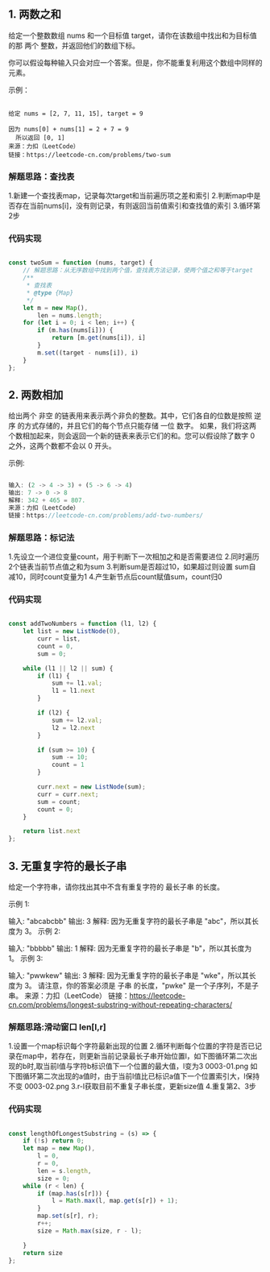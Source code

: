 ## 1. 两数之和

给定一个整数数组 nums 和一个目标值 target，请你在该数组中找出和为目标值的那 两个 整数，并返回他们的数组下标。

你可以假设每种输入只会对应一个答案。但是，你不能重复利用这个数组中同样的元素。

示例：

```

给定 nums = [2, 7, 11, 15], target = 9

因为 nums[0] + nums[1] = 2 + 7 = 9
  所以返回 [0, 1]
来源：力扣（LeetCode）
链接：https://leetcode-cn.com/problems/two-sum

```

### 解题思路：查找表

1.新建一个查找表map，记录每次target和当前遍历项之差和索引
2.判断map中是否存在当前nums[i]，没有则记录，有则返回当前值索引和查找值的索引
3.循环第2步

### 代码实现

```js

const twoSum = function (nums, target) {
    // 解题思路：从无序数组中找到两个值，查找表方法记录，使两个值之和等于target
    /**
     * 查找表
     * @type {Map}
     */
    let m = new Map(),
        len = nums.length;
    for (let i = 0; i < len; i++) {
        if (m.has(nums[i])) {
            return [m.get(nums[i]), i]
        }
        m.set((target - nums[i]), i)
    }
};

```

## 2. 两数相加

给出两个 非空 的链表用来表示两个非负的整数。其中，它们各自的位数是按照 逆序 的方式存储的，并且它们的每个节点只能存储 一位 数字。
如果，我们将这两个数相加起来，则会返回一个新的链表来表示它们的和。您可以假设除了数字 0 之外，这两个数都不会以 0 开头。

示例:

```js

输入: (2 -> 4 -> 3) + (5 -> 6 -> 4)
输出: 7 -> 0 -> 8
解释: 342 + 465 = 807.
来源：力扣（LeetCode）
链接：https://leetcode-cn.com/problems/add-two-numbers/

```

### 解题思路：标记法

1.先设立一个进位变量count，用于判断下一次相加之和是否需要进位
2.同时遍历2个链表当前节点值之和为sum
3.判断sum是否超过10，如果超过则设置 sum自减10，同时count变量为1
4.产生新节点后count赋值sum，count归0

### 代码实现

```js

const addTwoNumbers = function (l1, l2) {
    let list = new ListNode(0),
        curr = list,
        count = 0,
        sum = 0;

    while (l1 || l2 || sum) {
        if (l1) {
            sum += l1.val;
            l1 = l1.next
        }

        if (l2) {
            sum += l2.val;
            l2 = l2.next
        }

        if (sum >= 10) {
            sum -= 10;
            count = 1
        }

        curr.next = new ListNode(sum);
        curr = curr.next;
        sum = count;
        count = 0;
    }

    return list.next
};

```

## 3. 无重复字符的最长子串

给定一个字符串，请你找出其中不含有重复字符的 最长子串 的长度。

示例 1:

输入: "abcabcbb"
输出: 3
解释: 因为无重复字符的最长子串是 "abc"，所以其长度为 3。
示例 2:

输入: "bbbbb"
输出: 1
解释: 因为无重复字符的最长子串是 "b"，所以其长度为 1。
示例 3:

输入: "pwwkew"
输出: 3
解释: 因为无重复字符的最长子串是 "wke"，所以其长度为 3。
     请注意，你的答案必须是 子串 的长度，"pwke" 是一个子序列，不是子串。
来源：力扣（LeetCode）
链接：https://leetcode-cn.com/problems/longest-substring-without-repeating-characters/

### 解题思路:滑动窗口 len[l,r]

1.设置一个map标识每个字符最新出现的位置
2.循环判断每个位置的字符是否已记录在map中，若存在，则更新当前记录最长子串开始位置l，如下图循环第二次出现的b时,取当前l值与字符b标识值下一个位置的最大值，l变为3
0003-01.png 如下图循环第二次出现的a值时，由于当前l值比已标识a值下一个位置索引大，l保持不变
0003-02.png 3.r-l获取目前不重复子串长度，更新size值
4.重复第2、3步

### 代码实现

```js

const lengthOfLongestSubstring = (s) => {
    if (!s) return 0;
    let map = new Map(),
        l = 0,
        r = 0,
        len = s.length,
        size = 0;
    while (r < len) {
        if (map.has(s[r])) {
            l = Math.max(l, map.get(s[r]) + 1);
        }
        map.set(s[r], r);
        r++;
        size = Math.max(size, r - l);

    }
    return size
};

```
